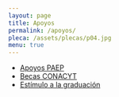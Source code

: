 ```yaml
---
layout: page
title: Apoyos
permalink: /apoyos/
pleca: /assets/plecas/p04.jpg
menu: true
---
```



 - [Apoyos PAEP](/apoyos/paep)
 - [Becas CONACYT](/apoyos/beca_conacyt)
 - [Estímulo a la graduación](/apoyos/estimulo_graduacion)
